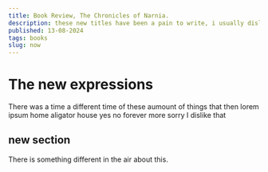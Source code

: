 ```yaml
---
title: Book Review, The Chronicles of Narnia.
description: these new titles have been a pain to write, i usually dislike speaking so much.
published: 13-08-2024
tags: books
slug: now
---
```


# The new expressions

There was a time a different time of these aumount of things that then
lorem ipsum home aligator house yes no forever more sorry I dislike that

## new section

There is something different in the air about this.

